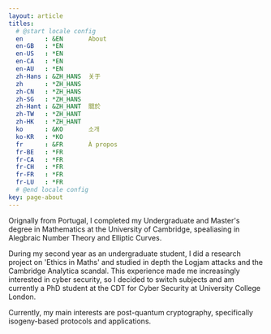 ```yaml
---
layout: article
titles:
  # @start locale config
  en      : &EN       About
  en-GB   : *EN
  en-US   : *EN
  en-CA   : *EN
  en-AU   : *EN
  zh-Hans : &ZH_HANS  关于
  zh      : *ZH_HANS
  zh-CN   : *ZH_HANS
  zh-SG   : *ZH_HANS
  zh-Hant : &ZH_HANT  關於
  zh-TW   : *ZH_HANT
  zh-HK   : *ZH_HANT
  ko      : &KO       소개
  ko-KR   : *KO
  fr      : &FR       À propos
  fr-BE   : *FR
  fr-CA   : *FR
  fr-CH   : *FR
  fr-FR   : *FR
  fr-LU   : *FR
  # @end locale config
key: page-about
---
```


Orignally from Portugal, I completed my Undergraduate and Master's degree in Mathematics at the University of Cambridge, spealiasing in Alegbraic Number Theory and Elliptic Curves. 

During my second year as an undergraduate student, I did a research project on 'Ethics in Maths' and studied in depth the Logjam attacks and the Cambridge Analytica scandal. This experience made me increasingly interested in cyber security, so I decided to switch subjects and am currently a PhD student at the CDT for Cyber Security at University College London. 

Currently, my main interests are post-quantum cryptography, specifically isogeny-based protocols and applications.

